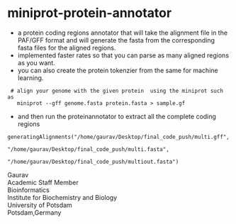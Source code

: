 # miniprot-protein-annotator

- a protein coding regions annotator that will take the alignment file in the PAF/GFF format and will generate the fasta from the corresponding fasta files for the aligned regions.
- implemented faster rates so that you can parse as many aligned regions as you want.
- you can also create the protein tokenzier from the same for machine learning.

```
 # align your genome with the given protein  using the miniprot such as 
   miniprot --gff genome.fasta protein.fasta > sample.gf
```
 - and then run the proteinannotator to extract all the complete coding regions 
 ```
generatingAlignments("/home/gaurav/Desktop/final_code_push/multi.gff", 
                        "/home/gaurav/Desktop/final_code_push/multi.fasta", 
                               "/home/gaurav/Desktop/final_code_push/multiout.fasta")
```
Gaurav \
Academic Staff Member \
Bioinformatics \
Institute for Biochemistry and Biology \
University of Potsdam \
Potsdam,Germany

